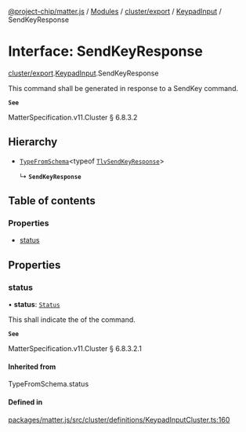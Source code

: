 [@project-chip/matter.js](../README.md) / [Modules](../modules.md) / [cluster/export](../modules/cluster_export.md) / [KeypadInput](../modules/cluster_export.KeypadInput.md) / SendKeyResponse

# Interface: SendKeyResponse

[cluster/export](../modules/cluster_export.md).[KeypadInput](../modules/cluster_export.KeypadInput.md).SendKeyResponse

This command shall be generated in response to a SendKey command.

**`See`**

MatterSpecification.v11.Cluster § 6.8.3.2

## Hierarchy

- [`TypeFromSchema`](../modules/tlv_export.md#typefromschema)\<typeof [`TlvSendKeyResponse`](../modules/cluster_export.KeypadInput.md#tlvsendkeyresponse)\>

  ↳ **`SendKeyResponse`**

## Table of contents

### Properties

- [status](cluster_export.KeypadInput.SendKeyResponse.md#status)

## Properties

### status

• **status**: [`Status`](../enums/cluster_export.KeypadInput.Status.md)

This shall indicate the of the command.

**`See`**

MatterSpecification.v11.Cluster § 6.8.3.2.1

#### Inherited from

TypeFromSchema.status

#### Defined in

[packages/matter.js/src/cluster/definitions/KeypadInputCluster.ts:160](https://github.com/project-chip/matter.js/blob/904d0c9b952b91f28a21803759c5e5c66ee4d272/packages/matter.js/src/cluster/definitions/KeypadInputCluster.ts#L160)
